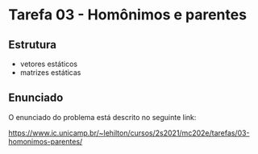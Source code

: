 # Tarefa 03 - Homônimos e parentes
## Estrutura
* vetores estáticos
* matrizes estáticas
## Enunciado

O enunciado do problema está descrito no seguinte link:

https://www.ic.unicamp.br/~lehilton/cursos/2s2021/mc202e/tarefas/03-homonimos-parentes/